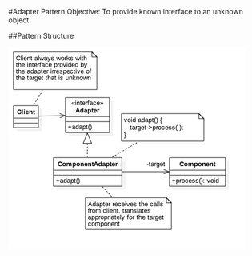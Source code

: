 #Adapter Pattern
Objective: To provide known interface to an unknown object

##Pattern Structure

![Adapter Classes](adapter-classes.jpg)

